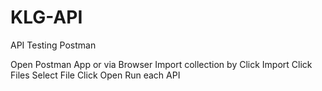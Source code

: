 # KLG-API
API Testing Postman

Open Postman App or via Browser
Import collection by Click Import
Click Files
Select File
Click Open
Run each API
